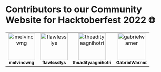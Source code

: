 <h1> Contributors to our Community Website for Hacktoberfest 2022 🌐</h1>

<!-- CONTRIBUTORS.md START -->
<!--
  Each <tr></tr> element contains MAX 6 <td></td> elements.
  Please begin with a new <tr></tr> element if the previous one is already full.
-->

<table>
  <tbody>
    <tr>
      <td align="center">
          <a href="https://github.com/melvincwng" target="_blank" rel="noopener noreferrer">
              <img 
                src="https://avatars.githubusercontent.com/u/77479885?v=4" 
                width="85" 
                alt="melvincwng"
              />
              <br />
              <sub><b>melvincwng</b></sub>
          </a>
      </td>
      <td align="center">
          <a href="https://github.com/flawlesslys" target="_blank" rel="noopener noreferrer">
              <img 
                src="https://avatars.githubusercontent.com/u/81615152?v=4" 
                width="85" 
                alt="flawlesslys"
              />
              <br />
              <sub><b>flawlesslys</b></sub>
          </a>    
      </td>
      <td align="center">
          <a href="https://github.com/theadityaagnihotri" target="_blank" rel="noopener noreferrer">
              <img 
                src="https://avatars.githubusercontent.com/u/95487342?v=4" 
                width="85" 
                alt="theadityaagnihotri"
              />
              <br />
              <sub><b>theadityaagnihotri</b></sub>
          </a>
      </td>
      <td align="center">
        <a href="https://github.com/GabrielWarner" target="_blank" rel="noopener noreferrer">
          <img 
            src="https://avatars.githubusercontent.com/u/98490756?v=4"
            width="85" 
            alt="gabrielwarner"
          />
          <br />
          <sub><b>GabrielWarner</b></sub>
        </a>
      </td>
    </tr>   
  </tbody>
</table>

<!-- CONTRIBUTORS.md END -->
